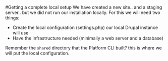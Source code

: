 #Getting a complete local setup
We have created a new site.. and a staging server.. but we did not run our
installation locally. For this we will need two things:

* Create the local configuration (settings.php)  our local Drupal instance will use
* Have the infrastructure needed (minimally a web server and a database)

Remember the `shared` directory that the Platform CLI built? this is where
we will put the local configuration.
